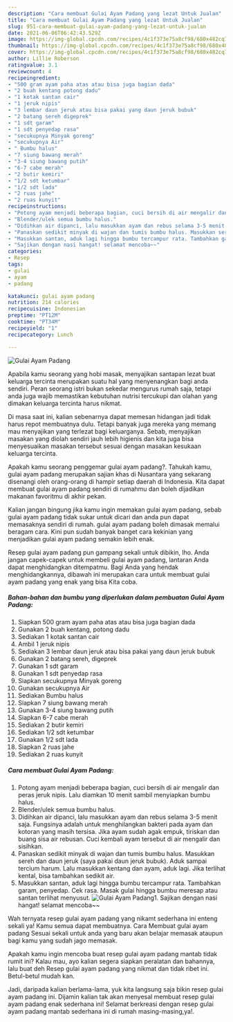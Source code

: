 ```yaml
---
description: "Cara membuat Gulai Ayam Padang yang lezat Untuk Jualan"
title: "Cara membuat Gulai Ayam Padang yang lezat Untuk Jualan"
slug: 951-cara-membuat-gulai-ayam-padang-yang-lezat-untuk-jualan
date: 2021-06-06T06:42:43.529Z
image: https://img-global.cpcdn.com/recipes/4c1f373e75a8cf98/680x482cq70/gulai-ayam-padang-foto-resep-utama.jpg
thumbnail: https://img-global.cpcdn.com/recipes/4c1f373e75a8cf98/680x482cq70/gulai-ayam-padang-foto-resep-utama.jpg
cover: https://img-global.cpcdn.com/recipes/4c1f373e75a8cf98/680x482cq70/gulai-ayam-padang-foto-resep-utama.jpg
author: Lillie Roberson
ratingvalue: 3.1
reviewcount: 4
recipeingredient:
- "500 gram ayam paha atas atau bisa juga bagian dada"
- "2 buah kentang potong dadu"
- "1 kotak santan cair"
- "1 jeruk nipis"
- "3 lembar daun jeruk atau bisa pakai yang daun jeruk bubuk"
- "2 batang sereh digeprek"
- "1 sdt garam"
- "1 sdt penyedap rasa"
- "secukupnya Minyak goreng"
- "secukupnya Air"
- " Bumbu halus"
- "7 siung bawang merah"
- "3-4 siung bawang putih"
- "6-7 cabe merah"
- "2 butir kemiri"
- "1/2 sdt ketumbar"
- "1/2 sdt lada"
- "2 ruas jahe"
- "2 ruas kunyit"
recipeinstructions:
- "Potong ayam menjadi beberapa bagian, cuci bersih di air mengalir dan peras jeruk nipis. Lalu diamkan 10 menit sambil menyiapkan bumbu halus."
- "Blender/ulek semua bumbu halus."
- "Didihkan air dipanci, lalu masukkan ayam dan rebus selama 3-5 menit saja. Fungsinya adalah untuk menghilangkan bakteri pada ayam dan kotoran yang masih tersisa. Jika ayam sudah agak empuk, tiriskan dan buang sisa air rebusan. Cuci kembali ayam tersebut di air mengalir dan sisihkan."
- "Panaskan sedikit minyak di wajan dan tumis bumbu halus. Masukkan sereh dan daun jeruk (saya pakai daun jeruk bubuk). Aduk sampai tercium harum. Lalu masukkan kentang dan ayam, aduk lagi. Jika terlihat kental, bisa tambahkan sedikit air."
- "Masukkan santan, aduk lagi hingga bumbu tercampur rata. Tambahkan garam, penyedap. Cek rasa. Masak gulai hingga bumbu meresap atau santan terlihat menyusut."
- "Sajikan dengan nasi hangat! selamat mencoba~~"
categories:
- Resep
tags:
- gulai
- ayam
- padang

katakunci: gulai ayam padang 
nutrition: 214 calories
recipecuisine: Indonesian
preptime: "PT12M"
cooktime: "PT34M"
recipeyield: "1"
recipecategory: Lunch

---
```



![Gulai Ayam Padang](https://img-global.cpcdn.com/recipes/4c1f373e75a8cf98/680x482cq70/gulai-ayam-padang-foto-resep-utama.jpg)

Apabila kamu seorang yang hobi masak, menyajikan santapan lezat buat keluarga tercinta merupakan suatu hal yang menyenangkan bagi anda sendiri. Peran seorang istri bukan sekedar mengurus rumah saja, tetapi anda juga wajib memastikan kebutuhan nutrisi tercukupi dan olahan yang dimakan keluarga tercinta harus nikmat.

Di masa  saat ini, kalian sebenarnya dapat memesan hidangan jadi tidak harus repot membuatnya dulu. Tetapi banyak juga mereka yang memang mau menyajikan yang terlezat bagi keluarganya. Sebab, menyajikan masakan yang diolah sendiri jauh lebih higienis dan kita juga bisa menyesuaikan masakan tersebut sesuai dengan masakan kesukaan keluarga tercinta. 



Apakah kamu seorang penggemar gulai ayam padang?. Tahukah kamu, gulai ayam padang merupakan sajian khas di Nusantara yang sekarang disenangi oleh orang-orang di hampir setiap daerah di Indonesia. Kita dapat membuat gulai ayam padang sendiri di rumahmu dan boleh dijadikan makanan favoritmu di akhir pekan.

Kalian jangan bingung jika kamu ingin memakan gulai ayam padang, sebab gulai ayam padang tidak sukar untuk dicari dan anda pun dapat memasaknya sendiri di rumah. gulai ayam padang boleh dimasak memalui beragam cara. Kini pun sudah banyak banget cara kekinian yang menjadikan gulai ayam padang semakin lebih enak.

Resep gulai ayam padang pun gampang sekali untuk dibikin, lho. Anda jangan capek-capek untuk membeli gulai ayam padang, lantaran Anda dapat menghidangkan ditempatmu. Bagi Anda yang hendak menghidangkannya, dibawah ini merupakan cara untuk membuat gulai ayam padang yang enak yang bisa Kita coba.

<!--inarticleads1-->

##### Bahan-bahan dan bumbu yang diperlukan dalam pembuatan Gulai Ayam Padang:

1. Siapkan 500 gram ayam paha atas atau bisa juga bagian dada
1. Gunakan 2 buah kentang, potong dadu
1. Sediakan 1 kotak santan cair
1. Ambil 1 jeruk nipis
1. Sediakan 3 lembar daun jeruk atau bisa pakai yang daun jeruk bubuk
1. Gunakan 2 batang sereh, digeprek
1. Gunakan 1 sdt garam
1. Gunakan 1 sdt penyedap rasa
1. Siapkan secukupnya Minyak goreng
1. Gunakan secukupnya Air
1. Sediakan  Bumbu halus
1. Siapkan 7 siung bawang merah
1. Gunakan 3-4 siung bawang putih
1. Siapkan 6-7 cabe merah
1. Sediakan 2 butir kemiri
1. Sediakan 1/2 sdt ketumbar
1. Gunakan 1/2 sdt lada
1. Siapkan 2 ruas jahe
1. Sediakan 2 ruas kunyit




<!--inarticleads2-->

##### Cara membuat Gulai Ayam Padang:

1. Potong ayam menjadi beberapa bagian, cuci bersih di air mengalir dan peras jeruk nipis. Lalu diamkan 10 menit sambil menyiapkan bumbu halus.
1. Blender/ulek semua bumbu halus.
1. Didihkan air dipanci, lalu masukkan ayam dan rebus selama 3-5 menit saja. Fungsinya adalah untuk menghilangkan bakteri pada ayam dan kotoran yang masih tersisa. Jika ayam sudah agak empuk, tiriskan dan buang sisa air rebusan. Cuci kembali ayam tersebut di air mengalir dan sisihkan.
1. Panaskan sedikit minyak di wajan dan tumis bumbu halus. Masukkan sereh dan daun jeruk (saya pakai daun jeruk bubuk). Aduk sampai tercium harum. Lalu masukkan kentang dan ayam, aduk lagi. Jika terlihat kental, bisa tambahkan sedikit air.
1. Masukkan santan, aduk lagi hingga bumbu tercampur rata. Tambahkan garam, penyedap. Cek rasa. Masak gulai hingga bumbu meresap atau santan terlihat menyusut.
<img src="//assets-global.cpcdn.com/assets/icons/button_play-2c75c40dde080a61004c1f40b05d8f140eaff45d7e9e6481dc71c63d2e7c4909.png" alt="Gulai Ayam Padang">1. Sajikan dengan nasi hangat! selamat mencoba~~




Wah ternyata resep gulai ayam padang yang nikamt sederhana ini enteng sekali ya! Kamu semua dapat membuatnya. Cara Membuat gulai ayam padang Sesuai sekali untuk anda yang baru akan belajar memasak ataupun bagi kamu yang sudah jago memasak.

Apakah kamu ingin mencoba buat resep gulai ayam padang mantab tidak rumit ini? Kalau mau, ayo kalian segera siapkan peralatan dan bahannya, lalu buat deh Resep gulai ayam padang yang nikmat dan tidak ribet ini. Betul-betul mudah kan. 

Jadi, daripada kalian berlama-lama, yuk kita langsung saja bikin resep gulai ayam padang ini. Dijamin kalian tak akan menyesal membuat resep gulai ayam padang enak sederhana ini! Selamat berkreasi dengan resep gulai ayam padang mantab sederhana ini di rumah masing-masing,ya!.

